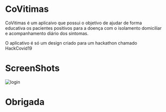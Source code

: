 # CoVitimas

CoVitimas é um aplicaivo que possui o objetivo de ajudar de forma educativa os pacientes positivos para a doença com o isolamento domiciliar e acompanhamento diário dos sintomas.

O aplicativo é só um design criado para um hackathon chamado HackCovid19


# ScreenShots
![login](https://user-images.githubusercontent.com/23267293/82163739-6a503300-9883-11ea-8d39-e782cba3bb6b.png)

# Obrigada
